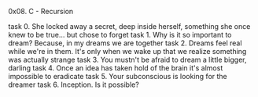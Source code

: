 0x08. C - Recursion

task 0. She locked away a secret, deep inside herself, something she once knew to be true... but chose to forget
task 1. Why is it so important to dream? Because, in my dreams we are together
task 2. Dreams feel real while we're in them. It's only when we wake up that we realize something was actually strange
task 3. You mustn't be afraid to dream a little bigger, darling
task 4. Once an idea has taken hold of the brain it's almost impossible to eradicate
task 5. Your subconscious is looking for the dreamer
task 6. Inception. Is it possible?

